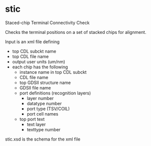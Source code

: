 # stic

Staced-chip Terminal Connectivity Check

Checks the terminal positions on a set of stacked chips for alignment.

Input is an xml file defining
- top CDL subckt name
- top CDL file name
- output user units (um/nm)
- each chip has the following
  - instance name in top CDL subckt
  - CDL file name
  - top GDSII structure name
  - GDSII file name
  - port definitions (recognition layers)
    - layer number
    - datatype number
    - port type (TSV/COIL)
    - port cell names
  - top port text 
    - text layer
    - texttype number
    
stic.xsd is the schema for the xml file



